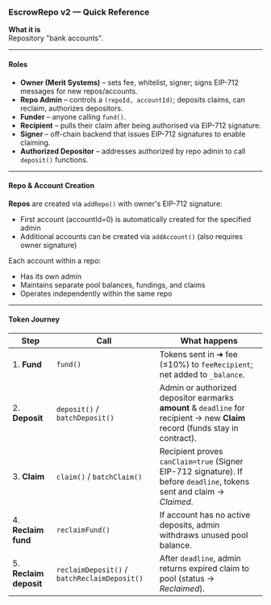 ### EscrowRepo v2 — Quick Reference

**What it is**  
Repository "bank accounts".

---

#### Roles

- **Owner (Merit Systems)** – sets fee, whitelist, signer; signs EIP-712 messages for new repos/accounts.
- **Repo Admin** – controls a `(repoId, accountId)`; deposits claims, can reclaim, authorizes depositors.
- **Funder** – anyone calling `fund()`.
- **Recipient** – pulls their claim after being authorised via EIP-712 signature.
- **Signer** – off-chain backend that issues EIP-712 signatures to enable claiming.
- **Authorized Depositor** – addresses authorized by repo admin to call `deposit()` functions.

---

#### Repo & Account Creation

**Repos** are created via `addRepo()` with owner's EIP-712 signature:

- First account (accountId=0) is automatically created for the specified admin
- Additional accounts can be created via `addAccount()` (also requires owner signature)

Each account within a repo:

- Has its own admin
- Maintains separate pool balances, fundings, and claims
- Operates independently within the same repo

---

#### Token Journey

| Step                   | Call                                         | What happens                                                                                                                  |
| ---------------------- | -------------------------------------------- | ----------------------------------------------------------------------------------------------------------------------------- |
| 1. **Fund**            | `fund()`                                     | Tokens sent in ➜ fee (≤10%) to `feeRecipient`; net added to `_balance`.                                                       |
| 2. **Deposit**         | `deposit()` / `batchDeposit()`               | Admin or authorized depositor earmarks **amount** & `deadline` for recipient → new **Claim** record (funds stay in contract). |
| 3. **Claim**           | `claim()` / `batchClaim()`                   | Recipient proves `canClaim=true` (Signer EIP-712 signature). If before `deadline`, tokens sent and claim → _Claimed_.         |
| 4. **Reclaim fund**    | `reclaimFund()`                              | If account has no active deposits, admin withdraws unused pool balance.                                                       |
| 5. **Reclaim deposit** | `reclaimDeposit()` / `batchReclaimDeposit()` | After `deadline`, admin returns expired claim to pool (status → _Reclaimed_).                                                 |

